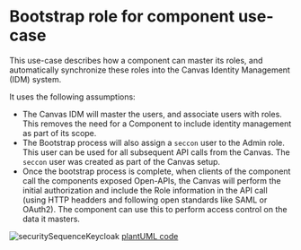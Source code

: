 # Bootstrap role for component use-case

This use-case describes how a component can master its roles, and automatically synchronize these roles into the Canvas Identity Management (IDM) system.

It uses the following assumptions:

* The Canvas IDM will master the users, and associate users with roles. This removes the need for a Component to include identity management as part of its scope.
* The Bootstrap process will also assign a `seccon` user to the Admin role. This user can be used for all subsequent API calls from the Canvas. The `seccon` user was created as part of the Canvas setup.
* Once the bootstrap process is complete, when clients of the component call the components exposed Open-APIs, the Canvas will perform the initial authorization and include the Role information in the API call (using HTTP headders and following open standards like SAML or OAuth2). The component can use this to perform access control on the data it masters.

![securitySequenceKeycloak](http://www.plantuml.com/plantuml/proxy?cache=no&src=https://raw.githubusercontent.com/tmforum-oda/oda-canvas-ctk/canvasUseCasesandBDD/usecase-library/pumlFiles/securitySequenceKeycloak.puml)
[plantUML code](pumlFiles/securitySequenceKeycloak.puml)
